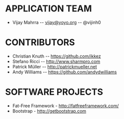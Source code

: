 # APPLICATION TEAM

* Vijay Mahrra -- vijay@yoyo.org -- @vijinh0

# CONTRIBUTORS

* Christian Knuth -- https://github.com/ikkez
* Stefano Ricci -- http://www.sharmpro.com
* Patrick Müller -- http://patrickmueller.net
* Andy Williams -- https://github.com/andydwilliams
 
# SOFTWARE PROJECTS

* Fat-Free Framework - http://fatfreeframework.com/
* Bootstrap - http://getbootstrap.com
